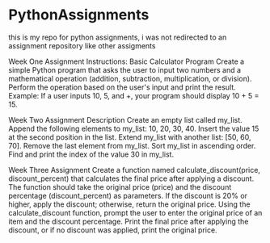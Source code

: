 # PythonAssignments
this is my repo for python assignments, i was not redirected to an assignment repository like other assigments

Week One Assignment
Instructions:
Basic Calculator Program
Create a simple Python program that asks the user to input two numbers and a mathematical operation (addition, subtraction, multiplication, or division).
Perform the operation based on the user's input and print the result.
Example: If a user inputs 10, 5, and +, your program should display 10 + 5 = 15.


Week Two Assignment 
Description 
Create an empty list called my_list. 
Append the following elements to my_list: 10, 20, 30, 40. 
Insert the value 15 at the second position in the list. 
Extend my_list with another list: [50, 60, 70]. 
Remove the last element from my_list. 
Sort my_list in ascending order. 
Find and print the index of the value 30 in my_list.

Week Three Assignment 
Create a function named calculate_discount(price, discount_percent) that calculates the final price after applying a discount. 
The function should take the original price (price) and the discount percentage (discount_percent) as parameters. 
If the discount is 20% or higher, apply the discount; otherwise, return the original price.
Using the calculate_discount function, prompt the user to enter the original price of an item and the discount percentage. 
Print the final price after applying the discount, or if no discount was applied, print the original price.